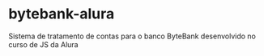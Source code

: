 # bytebank-alura
Sistema de tratamento de contas para o banco ByteBank desenvolvido no curso de JS da Alura
